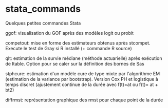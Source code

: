 # stata_commands

Quelques petites commandes Stata 

ggof: visualisation du GOF après des modèles logit ou probit

competout: mise en forme des estimateurs obtenus après stcompet. Execute le test de Gray si R installé  (+ commande R source)

qlt: estimation de la survie médiane  (méthode actuarielle) après exécution de ltable. Option pour se caler sur la définition des bornes de Sas

stphcure: estimation d'un modèle cure de type mixte par l'algorithme EM (estimation de la variance par bootstrap). Version Cox PH et logistique à temps discret (ajustement continue de la durée avec f(t)=at ou f(t)= at + bt2)

diffrmst: représentation graphique des rmst pour chaque point de la durée 
